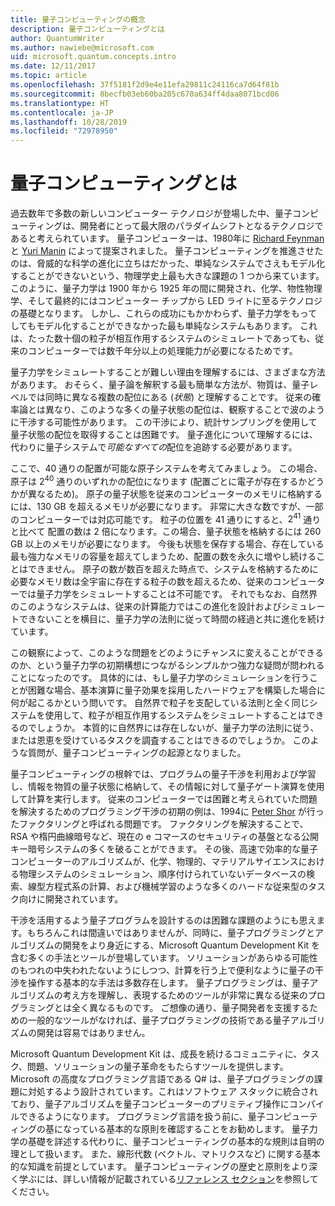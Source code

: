 ```yaml
---
title: 量子コンピューティングの概念
description: 量子コンピューティングとは
author: QuantumWriter
ms.author: nawiebe@microsoft.com
uid: microsoft.quantum.concepts.intro
ms.date: 12/11/2017
ms.topic: article
ms.openlocfilehash: 37f5181f2d9e4e11efa29811c24116ca7d64f81b
ms.sourcegitcommit: 8becfb03eb60ba205c670a634ff4daa8071bcd06
ms.translationtype: HT
ms.contentlocale: ja-JP
ms.lasthandoff: 10/28/2019
ms.locfileid: "72978950"
---
```

# <a name="what-is-quantum-computing"></a>量子コンピューティングとは

過去数年で多数の新しいコンピューター テクノロジが登場した中、量子コンピューティングは、開発者にとって最大限のパラダイムシフトとなるテクノロジであると考えられています。  量子コンピューターは、1980年に [Richard Feynman](https://en.wikipedia.org/wiki/Richard_Feynman) と [Yuri Manin](https://en.wikipedia.org/wiki/Yuri_Manin) によって提案されました。  量子コンピューティングを推進させたのは、脅威的な科学の進化に立ちはだかった、単純なシステムでさえもモデル化することができないという、物理学史上最も大きな課題の 1 つから来ています。 このように、量子力学は 1900 年から 1925 年の間に開発され、化学、物性物理学、そして最終的にはコンピューター チップから LED ライトに至るテクノロジの基礎となります。  しかし、これらの成功にもかかわらず、量子力学をもってしてもモデル化することができなかった最も単純なシステムもあります。  これは、たった数十個の粒子が相互作用するシステムのシミュレートであっても、従来のコンピューターでは数千年分以上の処理能力が必要になるためです。

量子力学をシミュレートすることが難しい理由を理解するには、さまざまな方法があります。  おそらく、量子論を解釈する最も簡単な方法が、物質は、量子レベルでは同時に異なる複数の配位にある (*状態*) と理解することです。  従来の確率論とは異なり、このような多くの量子状態の配位は、観察することで波のように干渉する可能性があります。  この干渉により、統計サンプリングを使用して量子状態の配位を取得することは困難です。  量子進化について理解するには、代わりに量子システムで*可能なすべての*配位を追跡する必要があります。  

ここで、$40$ 通りの配置が可能な原子システムを考えてみましょう。  この場合、原子は $2^{40}$ 通りのいずれかの配位になります (配置ごとに電子が存在するかどうかが異なるため)。 原子の量子状態を従来のコンピューターのメモリに格納するには、$130$ GB を超えるメモリが必要になります。  非常に大きな数ですが、一部のコンピューターでは対応可能です。  粒子の位置を $41$ 通りにすると、$2^{41}$ 通りと比べて 配置の数は 2 倍になります。この場合、量子状態を格納するには $260$ GB 以上のメモリが必要になります。 今後も状態を保存する場合、存在している最も強力なメモリの容量を超えてしまうため、配置の数を永久に増やし続けることはできません。  原子の数が数百を超えた時点で、システムを格納するために必要なメモリ数は全宇宙に存在する粒子の数を超えるため、従来のコンピューターでは量子力学をシミュレートすることは不可能です。 それでもなお、自然界のこのようなシステムは、従来の計算能力ではこの進化を設計およびシミュレートできないことを横目に、量子力学の法則に従って時間の経過と共に進化を続けています。

この観察によって、このような問題をどのようにチャンスに変えることができるのか、という量子力学の初期構想につながるシンプルかつ強力な疑問が問われることになったのです。  具体的には、もし量子力学のシミュレーションを行うことが困難な場合、基本演算に量子効果を採用したハードウェアを構築した場合に何が起こるかという問いです。  自然界で粒子を支配している法則と全く同じシステムを使用して、粒子が相互作用するシステムをシミュレートすることはできるのでしょうか。 本質的に自然界には存在しないが、量子力学の法則に従う、または恩恵を受けているタスクを調査することはできるのでしょうか。  このような質問が、量子コンピューティングの起源となりました。

量子コンピューティングの根幹では、プログラムの量子干渉を利用および学習し、情報を物質の量子状態に格納して、その情報に対して量子ゲート演算を使用して計算を実行します。  従来のコンピューターでは困難と考えられていた問題を解決するためのプログラミング干渉の初期の例は、1994に [Peter Shor](https://en.wikipedia.org/wiki/Peter_Shor) が行ったファクタリングと呼ばれる問題です。  ファクタリングを解決することで、RSA や楕円曲線暗号など、現在の e コマースのセキュリティの基盤となる公開キー暗号システムの多くを破ることができます。  その後、高速で効率的な量子コンピューターのアルゴリズムが、化学、物理的、マテリアルサイエンスにおける物理システムのシミュレーション、順序付けられていないデータベースの検索、線型方程式系の計算、および機械学習のような多くのハードな従来型のタスク向けに開発されています。

干渉を活用するよう量子プログラムを設計するのは困難な課題のようにも思えます。もちろんこれは間違いではありませんが、同時に、量子プログラミングとアルゴリズムの開発をより身近にする、Microsoft Quantum Development Kit を含む多くの手法とツールが登場しています。 ソリューションがあらゆる可能性のもつれの中失われたないようにしつつ、計算を行う上で便利なように量子の干渉を操作する基本的な手法は多数存在します。 量子プログラミングは、量子アルゴリズムの考え方を理解し、表現するためのツールが非常に異なる従来のプログラミングとは全く異なるものです。 ご想像の通り、量子開発者を支援するための一般的なツールがなければ、量子プログラミングの技術である量子アルゴリズムの開発は容易ではありません。

Microsoft Quantum Development Kit は、成長を続けるコミュニティに、タスク、問題、ソリューションの量子革命をもたらすツールを提供します。 Microsoft の高度なプログラミング言語である Q# は、量子プログラミングの課題に対処するよう設計されています。これはソフトウェア スタックに統合されており、量子アルゴリズムを量子コンピューターのプリミティブ操作にコンパイルできるようになります。  プログラミング言語を扱う前に、量子コンピューティングの基になっている基本的な原則を確認することをお勧めします。 量子力学の基礎を詳述する代わりに、量子コンピューティングの基本的な規則は自明の理として扱います。 また、線形代数 (ベクトル、マトリクスなど) に関する基本的な知識を前提としています。 量子コンピューティングの歴史と原則をより深く学ぶには、詳しい情報が記載されている[リファレンス セクション](xref:microsoft.quantum.more-information)を参照してください。

